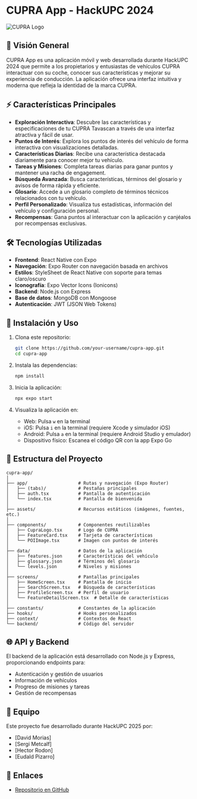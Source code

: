 # CUPRA App - HackUPC 2024

![CUPRA Logo](https://cdn.icon-icons.com/icons2/2845/PNG/512/cupra_logo_icon_181333.png)

## 🚗 Visión General

CUPRA App es una aplicación móvil y web desarrollada durante HackUPC 2024 que permite a los propietarios y entusiastas de vehículos CUPRA interactuar con su coche, conocer sus características y mejorar su experiencia de conducción. La aplicación ofrece una interfaz intuitiva y moderna que refleja la identidad de la marca CUPRA.

## ⚡ Características Principales

- **Exploración Interactiva**: Descubre las características y especificaciones de tu CUPRA Tavascan a través de una interfaz atractiva y fácil de usar.
- **Puntos de Interés**: Explora los puntos de interés del vehículo de forma interactiva con visualizaciones detalladas.
- **Características Diarias**: Recibe una característica destacada diariamente para conocer mejor tu vehículo.
- **Tareas y Misiones**: Completa tareas diarias para ganar puntos y mantener una racha de engagement.
- **Búsqueda Avanzada**: Busca características, términos del glosario y avisos de forma rápida y eficiente.
- **Glosario**: Accede a un glosario completo de términos técnicos relacionados con tu vehículo.
- **Perfil Personalizado**: Visualiza tus estadísticas, información del vehículo y configuración personal.
- **Recompensas**: Gana puntos al interactuar con la aplicación y canjéalos por recompensas exclusivas.

## 🛠️ Tecnologías Utilizadas

- **Frontend**: React Native con Expo
- **Navegación**: Expo Router con navegación basada en archivos
- **Estilos**: StyleSheet de React Native con soporte para temas claro/oscuro
- **Iconografía**: Expo Vector Icons (Ionicons)
- **Backend**: Node.js con Express
- **Base de datos**: MongoDB con Mongoose
- **Autenticación**: JWT (JSON Web Tokens)

## 🚀 Instalación y Uso

1. Clona este repositorio:
   ```bash
   git clone https://github.com/your-username/cupra-app.git
   cd cupra-app
   ```

2. Instala las dependencias:
   ```bash
   npm install
   ```

3. Inicia la aplicación:
   ```bash
   npx expo start
   ```

4. Visualiza la aplicación en:
   - Web: Pulsa `w` en la terminal
   - iOS: Pulsa `i` en la terminal (requiere Xcode y simulador iOS)
   - Android: Pulsa `a` en la terminal (requiere Android Studio y emulador)
   - Dispositivo físico: Escanea el código QR con la app Expo Go

## 📱 Estructura del Proyecto

```
cupra-app/
│
├── app/                   # Rutas y navegación (Expo Router)
│   ├── (tabs)/            # Pestañas principales
│   ├── auth.tsx           # Pantalla de autenticación
│   └── index.tsx          # Pantalla de bienvenida
│
├── assets/                # Recursos estáticos (imágenes, fuentes, etc.)
│
├── components/            # Componentes reutilizables
│   ├── CupraLogo.tsx      # Logo de CUPRA
│   ├── FeatureCard.tsx    # Tarjeta de características
│   └── POIImage.tsx       # Imagen con puntos de interés
│
├── data/                  # Datos de la aplicación
│   ├── features.json      # Características del vehículo
│   ├── glossary.json      # Términos del glosario
│   └── levels.json        # Niveles y misiones
│
├── screens/               # Pantallas principales
│   ├── HomeScreen.tsx     # Pantalla de inicio
│   ├── SearchScreen.tsx   # Búsqueda de características
│   ├── ProfileScreen.tsx  # Perfil de usuario
│   └── FeatureDetailScreen.tsx  # Detalle de características
│
├── constants/             # Constantes de la aplicación
├── hooks/                 # Hooks personalizados
├── context/               # Contextos de React
└── backend/               # Código del servidor
```

## 🌐 API y Backend

El backend de la aplicación está desarrollado con Node.js y Express, proporcionando endpoints para:

- Autenticación y gestión de usuarios
- Información de vehículos
- Progreso de misiones y tareas
- Gestión de recompensas

## 👥 Equipo

Este proyecto fue desarrollado durante HackUPC 2025 por:

- [David Morias]
- [Sergi Metcalf]
- [Hector Rodon]
- [Eudald Pizarro]

## 🔗 Enlaces

- [Repositorio en GitHub](https://github.com/d1mo22/HackUPC)

